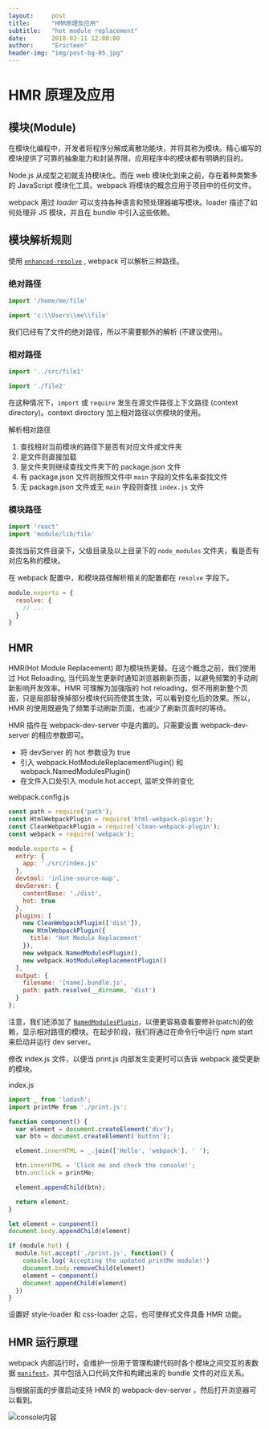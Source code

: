 ```yaml
---
layout:     post
title:      "HMR原理及应用"
subtitle:   "hot module replacement"
date:       2018-03-11 12:00:00
author:     "Ericteen"
header-img: "img/post-bg-05.jpg"
---
```

# HMR 原理及应用

## 模块(Module)

在模块化编程中，开发者将程序分解成离散功能块，并将其称为模块。精心编写的模块提供了可靠的抽象能力和封装界限，应用程序中的模块都有明确的目的。

Node.js 从成型之初就支持模块化。而在 web 模块化到来之前，存在着种类繁多的 JavaScript 模块化工具。webpack 将模块的概念应用于项目中的任何文件。

webpack 用过 *loader* 可以支持各种语言和预处理器编写模块。loader 描述了如何处理非 JS 模块，并且在 bundle 中引入这些依赖。

## 模块解析规则

使用 [`enhanced-resolve`](https://github.com/webpack/enhanced-resolve) , webpack 可以解析三种路径。

### 绝对路径

```javascript
import '/home/me/file'

import 'c:\\Users\\me\\file'
```

我们已经有了文件的绝对路径，所以不需要额外的解析 (不建议使用)。

### 相对路径

```javascript
import '../src/file1'

import './file2'
```

在这种情况下，`import` 或 `require` 发生在源文件路径上下文路径 (context directory)。context directory 加上相对路径以供模块的使用。

解析相对路径

1. 查找相对当前模块的路径下是否有对应文件或文件夹
2. 是文件则直接加载
3. 是文件夹则继续查找文件夹下的 package.json 文件
4. 有 package.json 文件则按照文件中 `main` 字段的文件名来查找文件
5. 无 package.json 文件或无 `main` 字段则查找 `index.js` 文件

### 模块路径

```javascript
import 'react'
import 'module/lib/file'
```

查找当前文件目录下，父级目录及以上目录下的 `node_modules` 文件夹，看是否有对应名称的模块。

在 webpack 配置中，和模块路径解析相关的配置都在 `resolve` 字段下。

```javascript
module.exports = {
  resolve: {
    // ...
  }
}
```

## HMR

HMR(Hot Module Replacement) 即为模块热更替。在这个概念之前，我们使用过 Hot Reloading, 当代码发生更新时通知浏览器刷新页面，以避免频繁的手动刷新影响开发效率。HMR 可理解为加强版的 hot reloading，但不用刷新整个页面，只是局部替换掉部分模块代码而使其生效，可以看到变化后的效果。所以，HMR 的使用既避免了频繁手动刷新页面，也减少了刷新页面时的等待。

HMR 插件在 webpack-dev-server 中是内置的。只需要设置 webpack-dev-server 的相应参数即可。

- 将 devServer 的 hot 参数设为 true
- 引入 webpack.HotModuleReplacementPlugin() 和 webpack.NamedModulesPlugin()
- 在文件入口处引入 module.hot.accept, 监听文件的变化

webpack.config.js

```javascript
const path = require('path');
const HtmlWebpackPlugin = require('html-webpack-plugin');
const CleanWebpackPlugin = require('clean-webpack-plugin');
const webpack = require('webpack');

module.exports = {
  entry: {
    app: './src/index.js'
  },
  devtool: 'inline-source-map',
  devServer: {
    contentBase: './dist',
    hot: true
  },
  plugins: [
    new CleanWebpackPlugin(['dist']),
    new HtmlWebpackPlugin({
      title: 'Hot Module Replacement'
    }),
    new webpack.NamedModulesPlugin(),
    new webpack.HotModuleReplacementPlugin()
  ],
  output: {
    filename: '[name].bundle.js',
    path: path.resolve(__dirname, 'dist')
  }
};
```

注意，我们还添加了 [`NamedModulesPlugin`](https://webpack.js.org/plugins/named-modules-plugin/)，以便更容易查看要修补(patch)的依赖，显示相对路径的模块。在起步阶段，我们将通过在命令行中运行 npm start 来启动并运行 dev server。

修改 index.js 文件，以便当 print.js 内部发生变更时可以告诉 webpack 接受更新的模块。

index.js

```javascript
import _ from 'lodash';
import printMe from './print.js';

function component() {
  var element = document.createElement('div');
  var btn = document.createElement('button');

  element.innerHTML = _.join(['Hello', 'webpack'], ' ');

  btn.innerHTML = 'Click me and check the console!';
  btn.onclick = printMe;

  element.appendChild(btn);

  return element;
}

let element = conponent()
document.body.appendChild(element)

if (module.hot) {
  module.hot.accept('./print.js', function() {
    console.log('Accepting the updated printMe module!')
    document.body.removeChild(element)
    element = component()
    document.appendChild(element)
  })
}
```

设置好 style-loader 和 css-loader 之后，也可使样式文件具备 HMR 功能。

## HMR 运行原理

webpack 内部运行时，会维护一份用于管理构建代码时各个模块之间交互的表数据 [`manifest`](https://webpack.js.org/concepts/manifest/)，其中包括入口代码文件和构建出来的 bundle 文件的对应关系。

当根据前面的步骤启动支持 HMR 的 webpack-dev-server ，然后打开浏览器可以看到。

![console内容]('/img/HMR/console.jpg')